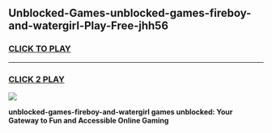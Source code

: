 
## Unblocked-Games-unblocked-games-fireboy-and-watergirl-Play-Free-jhh56
<h3>
<a href="https://premium76.site?title=unblocked-games-fireboy-and-watergirl&ref=17A">CLICK TO PLAY</a></h3>
<hr>

<h3>
<a href="https://premium76.site?title=unblocked-games-fireboy-and-watergirl&ref=17A">CLICK 2 PLAY</a>
  
</h3>

<a href="https://premium76.site?title=unblocked-games-fireboy-and-watergirl&ref=17A"><img src="https://clearcache.store/games.png"></a>


**unblocked-games-fireboy-and-watergirl games unblocked: Your Gateway to Fun and Accessible Online Gaming**
